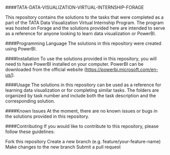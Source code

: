 ####TATA-DATA-VISUALIZATION-VIRTUAL-INTERNSHIP-FORAGE

This repository contains the solutions to the tasks that were completed as a part of the TATA Data Visualization Virtual Internship Program. The program was hosted on Forage and the solutions provided here are intended to serve as a reference for anyone looking to learn data visualization or PowerBI.

####Programming Language
The solutions in this repository were created using PowerBI.

####Installation
To use the solutions provided in this repository, you will need to have PowerBI installed on your computer. PowerBI can be downloaded from the official website 
       (https://powerbi.microsoft.com/en-us/).

####Usage
The solutions in this repository can be used as a reference for learning data visualization or for completing similar tasks. The folders are organized by task number and include both the task description and the corresponding solution.

####Known Issues
At the moment, there are no known issues or bugs in the solutions provided in this repository.

####Contributing
If you would like to contribute to this repository, please follow these guidelines:

Fork this repository Create a new branch (e.g. feature/your-feature-name) Make changes to the new branch Submit a pull request
